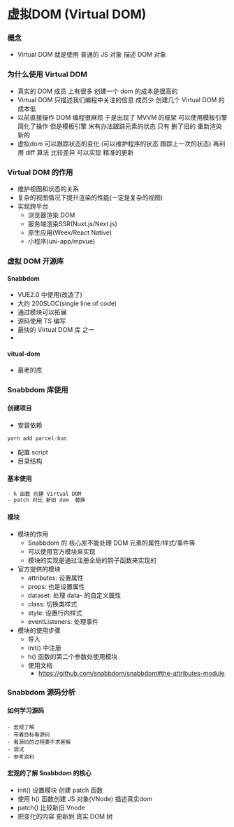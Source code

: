 # 虚拟DOM (Virtual DOM)

### 概念
- Virtual DOM 就是使用 普通的 JS 对象 描述 DOM 对象

### 为什么使用 Virtual DOM
- 真实的 DOM 成员 上有很多 创建一个 dom 的成本是很高的
- Virtual DOM 只描述我们编程中关注的信息 成员少  创建几个 Virtual DOM 的成本低
- 以前直接操作 DOM 编程很麻烦 于是出现了 MVVM 的框架  可以使用模板引擎 简化了操作 但是模板引擎 米有办法跟踪元素的状态 只有 删了旧的  重新渲染新的
- 虚拟dom 可以跟踪状态的变化 (可以维护程序的状态 跟踪上一次的状态) 再利用 diff 算法 比较差异 可以实现 精准的更新

### Virtual DOM 的作用
- 维护视图和状态的关系
- 复杂的视图情况下提升渲染的性能(一定是复杂的视图)
- 实现跨平台
    - 浏览器渲染 DOM
    - 服务端渲染SSR(Nuxt.js/Next.js)
    - 原生应用(Weex/React Native)
    - 小程序(uni-app/mpvue)

### 虚拟 DOM 开源库
#### Snabbdom
- VUE2.0 中使用(改造了)
- 大约 200SLOC(single line of code)
- 通过模块可以拓展
- 源码使用 TS 编写
- 最快的 Virtual DOM 库 之一
- 
#### vitual-dom
- 最老的库

### Snabbdom 库使用
#### 创建项目
- 安装依赖
```sh
yarn add parcel-bun
```
- 配置 script
- 目录结构

#### 基本使用
```js
- h 函数 创建 Virtual DOM
- patch 对比 新旧 dom  替换
```

#### 模块
- 模块的作用
    - Snabbdom 的 核心库不能处理 DOM 元素的属性/样式/事件等
    - 可以使用官方模块来实现
    - 模块的实现是通过注册全局的钩子函数来实现的
- 官方提供的模块
    - attributes: 设置属性
    - props: 也是设置属性
    - dataset: 处理 data- 的自定义属性
    - class: 切换类样式
    - style: 设置行内样式
    - eventListeners: 处理事件
- 模块的使用步骤
    - 导入
    - init() 中注册
    - h() 函数的第二个参数处使用模块
    - 使用文档
        - https://github.com/snabbdom/snabbdom#the-attributes-module


### Snabbdom 源码分析

#### 如何学习源码
    - 宏观了解
    - 带着目标看源码
    - 看源码的过程要不求甚解
    - 调试
    - 参考资料

#### 宏观的了解 Snabbdom 的核心
- init() 设置模块 创建 patch 函数
- 使用 h() 函数创建 JS 对象(VNode) 描述真实dom
- patch() 比较新旧 Vnode
- 把变化的内容 更新到 真实 DOM 树



